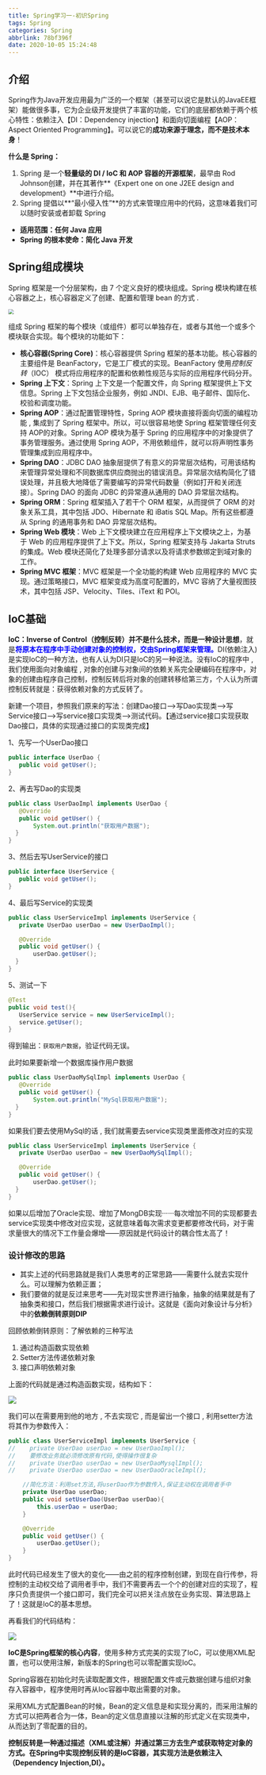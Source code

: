```yaml
---
title: Spring学习一-初识Spring
tags: Spring
categories: Spring
abbrlink: 78bf396f
date: 2020-10-05 15:24:48
---
```


## 介绍

Spring作为Java开发应用最为广泛的一个框架（甚至可以说它是默认的JavaEE框架）能做很多事，它为企业级开发提供了丰富的功能，它们的底层都依赖于两个核心特性：依赖注入【DI：Dependency injection】和面向切面编程【AOP：Aspect Oriented Programming】。可以说它的**成功来源于理念，而不是技术本身**！

**什么是 Spring：**

1. Spring 是一个**轻量级的 DI / IoC 和 AOP 容器的开源框架**，最早由 Rod Johnson创建，并在其著作**《Expert one on one J2EE design and development》**中进行介绍。
2. Spring 提倡以**“最小侵入性”**的方式来管理应用中的代码，这意味着我们可以随时安装或者卸载 Spring

- **适用范围：任何 Java 应用**
- **Spring 的根本使命：简化 Java 开发**

<!--more-->



## Spring组成模块

Spring 框架是一个分层架构，由 7 个定义良好的模块组成。Spring 模块构建在核心容器之上，核心容器定义了创建、配置和管理 bean 的方式 .

<img src="http://img2.salute61.top/Spring%E4%BA%86%E8%A7%A301.png" style="zoom:67%;" />

组成 Spring 框架的每个模块（或组件）都可以单独存在，或者与其他一个或多个模块联合实现。每个模块的功能如下：

- **核心容器(Spring Core)**：核心容器提供 Spring 框架的基本功能。核心容器的主要组件是 BeanFactory，它是工厂模式的实现。BeanFactory 使用*控制反转*（IOC） 模式将应用程序的配置和依赖性规范与实际的应用程序代码分开。
- **Spring 上下文**：Spring 上下文是一个配置文件，向 Spring 框架提供上下文信息。Spring 上下文包括企业服务，例如 JNDI、EJB、电子邮件、国际化、校验和调度功能。
- **Spring AOP**：通过配置管理特性，Spring AOP 模块直接将面向切面的编程功能 , 集成到了 Spring 框架中。所以，可以很容易地使 Spring 框架管理任何支持 AOP的对象。Spring AOP 模块为基于 Spring 的应用程序中的对象提供了事务管理服务。通过使用 Spring AOP，不用依赖组件，就可以将声明性事务管理集成到应用程序中。
- **Spring DAO**：JDBC DAO 抽象层提供了有意义的异常层次结构，可用该结构来管理异常处理和不同数据库供应商抛出的错误消息。异常层次结构简化了错误处理，并且极大地降低了需要编写的异常代码数量（例如打开和关闭连接）。Spring DAO 的面向 JDBC 的异常遵从通用的 DAO 异常层次结构。
- **Spring ORM**：Spring 框架插入了若干个 ORM 框架，从而提供了 ORM 的对象关系工具，其中包括 JDO、Hibernate 和 iBatis SQL Map。所有这些都遵从 Spring 的通用事务和 DAO 异常层次结构。
- **Spring Web 模块**：Web 上下文模块建立在应用程序上下文模块之上，为基于 Web 的应用程序提供了上下文。所以，Spring 框架支持与 Jakarta Struts 的集成。Web 模块还简化了处理多部分请求以及将请求参数绑定到域对象的工作。
- **Spring MVC 框架**：MVC 框架是一个全功能的构建 Web 应用程序的 MVC 实现。通过策略接口，MVC 框架变成为高度可配置的，MVC 容纳了大量视图技术，其中包括 JSP、Velocity、Tiles、iText 和 POI。



## IoC基础

**IoC：Inverse of Control（控制反转）**并不是什么技术，而是一种**设计思想**，就是<font color="blue">**将原本在程序中手动创建对象的控制权，交由Spring框架来管理。**</font>DI(依赖注入)是实现IoC的一种方法，也有人认为DI只是IoC的另一种说法。没有IoC的程序中 , 我们使用面向对象编程 , 对象的创建与对象间的依赖关系完全硬编码在程序中，对象的创建由程序自己控制，控制反转后将对象的创建转移给第三方，个人认为所谓控制反转就是：获得依赖对象的方式反转了。

新建一个项目，参照我们原来的写法：创建Dao接口-->写Dao实现类-->写Service接口-->写service接口实现类-->测试代码。【通过service接口实现获取Dao接口，具体的实现通过接口的实现类完成】

1、先写一个UserDao接口

```java
public interface UserDao {
   public void getUser();
}
```

2、再去写Dao的实现类

```java
public class UserDaoImpl implements UserDao {
   @Override
   public void getUser() {
       System.out.println("获取用户数据");
  }
}
```

3、然后去写UserService的接口

```java
public interface UserService {
   public void getUser();
}
```

4、最后写Service的实现类

```java
public class UserServiceImpl implements UserService {
   private UserDao userDao = new UserDaoImpl();

   @Override
   public void getUser() {
       userDao.getUser();
  }
}
```

5、测试一下

```java
@Test
public void test(){
   UserService service = new UserServiceImpl();
   service.getUser();
}
```

得到输出：`获取用户数据`，验证代码无误。

此时如果要新增一个数据库操作用户数据

```java
public class UserDaoMySqlImpl implements UserDao {
   @Override
   public void getUser() {
       System.out.println("MySql获取用户数据");
  }
}
```

如果我们要去使用MySql的话 , 我们就需要去service实现类里面修改对应的实现

```java
public class UserServiceImpl implements UserService {
   private UserDao userDao = new UserDaoMySqlImpl();

   @Override
   public void getUser() {
       userDao.getUser();
  }
}
```

如果以后增加了Oracle实现、增加了MongDB实现······每次增加不同的实现都要去service实现类中修改对应实现，这就意味着每次需求变更都要修改代码，对于需求量很大的情况下工作量会爆增——原因就是代码设计的耦合性太高了！

### 设计修改的思路

- 其实上述的代码思路就是我们人类思考的正常思路——需要什么就去实现什么。可以理解为依赖正置；
- 我们要做的就是反过来思考——先对现实世界进行抽象，抽象的结果就是有了抽象类和接口，然后我们根据需求进行设计。这就是《面向对象设计与分析》中的**依赖倒转原则DIP**

回顾依赖倒转原则：了解依赖的三种写法

1. 通过构造函数实现依赖
2. Setter方法传递依赖对象 
3. 接口声明依赖对象

上面的代码就是通过构造函数实现，结构如下：

![](http://img2.salute61.top/Spring%E4%BA%86%E8%A7%A302.png)

我们可以在需要用到他的地方 , 不去实现它 , 而是留出一个接口 , 利用setter方法将其作为参数传入：

```java
public class UserServiceImpl implements UserService {
//    private UserDao userDao = new UserDaoImpl();
//    要修改业务就必须修改原有代码,使得操作很复杂
//    private UserDao userDao = new UserDaoMysqlImpl();
//    private UserDao userDao = new UserDaoOracleImpl();

    //简化方法：利用set方法,将userDao作为参数传入,保证主动权在调用者手中
    private UserDao userDao;
    public void setUserDao(UserDao userDao){
        this.userDao = userDao;
    }

    @Override
    public void getUser() {
        userDao.getUser();
    }
}
```

此时代码已经发生了很大的变化——由之前的程序控制创建，到现在自行传参，将控制的主动权交给了调用者手中，我们不需要再去一个个的创建对应的实现了，程序只负责提供一个接口即可，我们完全可以把关注点放在业务实现、算法思路上了！这就是IoC的基本思想。

再看我们的代码结构：

![](http://img2.salute61.top/Spring%E4%BA%86%E8%A7%A3022.png)

**IoC是Spring框架的核心内容**，使用多种方式完美的实现了IoC，可以使用XML配置，也可以使用注解，新版本的Spring也可以零配置实现IoC。

Spring容器在初始化时先读取配置文件，根据配置文件或元数据创建与组织对象存入容器中，程序使用时再从Ioc容器中取出需要的对象。

采用XML方式配置Bean的时候，Bean的定义信息是和实现分离的，而采用注解的方式可以把两者合为一体，Bean的定义信息直接以注解的形式定义在实现类中，从而达到了零配置的目的。

**控制反转是一种通过描述（XML或注解）并通过第三方去生产或获取特定对象的方式。在Spring中实现控制反转的是IoC容器，其实现方法是依赖注入（Dependency Injection,DI）。**





































